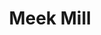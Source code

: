 ---
pid: LLG160
title: Meek Mill
location_transcription: 
zipcode: '19126'
outside_phl: 
neighborhood: Oak Lane
age: '18'
age_range: 13-19
instagram: 
image_file_name: LLG_160.jpg
proposal_transcription: button; if you press it his songs play
topic: Music,Philadelphia,Pop Culture
topic_summary: 0, 0, 0
type: Interactive,Sculpture Statue
keywords_other: freemeek, meek, rap, hip hop
credit: Taryn Barrett
image_labels: 
twitter: 
facebook: 
permalink: "/monuments/llg160/"
layout: item-page
---